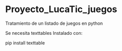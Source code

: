 # Proyecto_LucaTic_juegos
Tratamiento de un listado de juegos en python

Se necesita texttables
Instalado con:

pip install texttable
